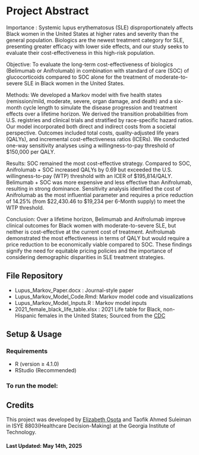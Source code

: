 
# Project Abstract 

Importance : Systemic lupus erythematosus (SLE) disproportionately affects Black women in the United States at higher rates and severity than the general population. Biologics are the newest treatment category for SLE, presenting greater efficacy with lower side effects, and our study seeks to evaluate their cost-effectiveness in this high-risk population. 

Objective: To evaluate the long-term cost-effectiveness of biologics (Belimumab or Anifrolumab) in combination with standard of care (SOC) of glucocorticoids compared to SOC alone for the treatment of moderate-to-severe SLE in Black women in the United States. 

Methods: We developed a Markov model with five health states (remission/mild, moderate, severe, organ damage, and death) and a six-month cycle length to simulate the disease progression and treatment effects over a lifetime horizon. We derived the transition probabilities from U.S. registries and clinical trials and stratified by race-specific hazard ratios. Our model incorporated both direct and indirect costs from a societal perspective. Outcomes included total costs, quality-adjusted life years (QALYs), and incremental cost-effectiveness ratios (ICERs). We conducted one-way sensitivity analyses using a willingness-to-pay threshold of $150,000 per QALY. 
 
Results: SOC remained the most cost-effective strategy. Compared to SOC, Anifrolumab + SOC increased QALYs by 0.69 but exceeded the U.S. willingness-to-pay (WTP) threshold with an ICER of $195,814/QALY. Belimumab + SOC was more expensive and less effective than Anifrolumab, resulting in strong dominance. Sensitivity analysis identified the cost of Anifrolumab as the most influential parameter and requires a price reduction of 14.25% (from $22,430.46 to $19,234 per 6-Month supply) to meet the WTP threshold. 

Conclusion: Over a lifetime horizon, Belimumab and Anifrolumab improve clinical outcomes for Black women with moderate-to-severe SLE, but neither is cost-effective at the current cost of treatment. Anifrolumab demonstrated the most effectiveness in terms of QALY but would require a price reduction to be economically viable compared to SOC. These findings signify the need for equitable pricing policies and the importance of considering demographic disparities in SLE treatment strategies.  

## File Repository
- Lupus_Markov_Paper.docx : Journal-style paper
- Lupus_Markov_Model_Code.Rmd: Markov model code and visualizations
- Lupus_Markov_Model_Inputs.R : Markov model inputs
- 2021_female_black_life_table.xlsx : 2021 Life table for Black, non-Hispanic females in the United States; Sourced from the [CDC](https://www.cdc.gov/nchs/data/nvsr/nvsr72/nvsr72-12.pdf)

## Setup & Usage

### Requirements
- R (version ≥ 4.1.0)
- RStudio (Recommended)

### To run the model:


## Credits
This project was developed by [Elizabeth Osota](https://www.linkedin.com/in/eosota/) and Taofik Ahmed Suleiman in ISYE 8803(Healthcare Decision-Making) at the Georgia Institute of Technology.

#### Last Updated: May 14th, 2025
